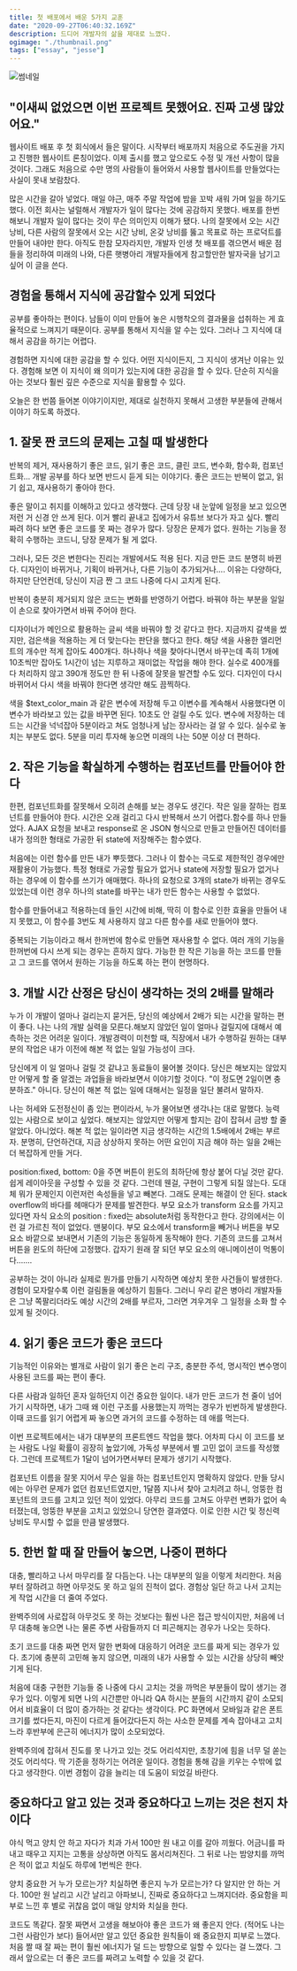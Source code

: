 ```yaml
---
title: 첫 배포에서 배운 5가지 교훈
date: "2020-09-27T06:40:32.169Z"
description: 드디어 개발자의 삶을 제대로 느꼈다.
ogimage: "./thumbnail.png"
tags: ["essay", "jesse"]
---
```


![썸네일](thumbnail.png)

## "이새씨 없었으면 이번 프로젝트 못했어요. 진짜 고생 많았어요."

웹사이트 배포 후 첫 회식에서 들은 말이다. 시작부터 배포까지 처음으로 주도권을 가지고 진행한 웹사이트 론칭이었다. 이제 출시를 했고 앞으로도 수정 및 개선 사항이 많을 것이다. 그래도 처음으로 수만 명의 사람들이 들어와서 사용할 웹사이트를 만들었다는 사실이 못내 보람찼다.

많은 시간을 갈아 넣었다. 매일 야근, 매주 주말 작업에 밤을 꼬박 새워 가며 일을 하기도 했다. 이전 회사는 널럴해서 개발자가 일이 많다는 것에 공감하지 못했다. 배포를 한번 해보니 개발자 일이 많다는 것이 무슨 의미인지 이해가 됐다. 나의 잘못에서 오는 시간 낭비, 다른 사람의 잘못에서 오는 시간 낭비, 온갖 낭비를 뚫고 목표로 하는 프로덕트를 만들어 내야만 한다.
아직도 한참 모자라지만, 개발자 인생 첫 배포를 겪으면서 배운 점들을 정리하여 미래의 나와, 다른 햇병아리 개발자들에게 참고할만한 발자국을 남기고 싶어 이 글을 쓴다.

## 경험을 통해서 지식에 공감할수 있게 되었다

공부를 좋아하는 편이다. 남들이 이미 만들어 놓은 시행착오의 결과물을 섭취하는 게 효율적으로 느껴지기 때문이다. 공부를 통해서 지식을 알 수는 있다. 그러나 그 지식에 대해서 공감을 하기는 어렵다.

경험하면 지식에 대한 공감을 할 수 있다. 어떤 지식이든지, 그 지식이 생겨난 이유는 있다. 경험해 보면 이 지식이 왜 의미가 있는지에 대한 공감을 할 수 있다. 단순히 지식을 아는 것보다 훨씬 깊은 수준으로 지식을 활용할 수 있다.

오늘은 한 번쯤 들어본 이야기이지만, 제대로 실천하지 못해서 고생한 부분들에 관해서 이야기 하도록 하겠다.

## 1. 잘못 짠 코드의 문제는 고칠 때 발생한다

반복의 제거, 재사용하기 좋은 코드, 읽기 좋은 코드, 클린 코드, 변수화, 함수화, 컴포넌트화... 개발 공부를 하다 보면 반드시 듣게 되는 이야기다. 좋은 코드는 반복이 없고, 읽기 쉽고, 재사용하기 좋아야 한다.

좋은 말이고 취지를 이해하고 있다고 생각했다. 근데 당장 내 눈앞에 일정을 보고 있으면 저런 거 신경 안 쓰게 된다. 이거 빨리 끝내고 집에가서 유튜브 보다가 자고 싶다. 빨리 짜려 하다 보면 좋은 코드를 못 짜는 경우가 많다. 당장은 문제가 없다. 원하는 기능을 정확히 수행하는 코드니, 당장 문제가 될 게 없다.

그러나, 모든 것은 변한다는 진리는 개발에서도 적용 된다. 지금 만든 코드 분명히 바뀐다. 디자인이 바뀌거나, 기획이 바뀌거나, 다른 기능이 추가되거나.... 이유는 다양하다, 하지만 단언컨데, 당신이 지금 짠 그 코드 나중에 다시 고치게 된다.

반복이 충분히 제거되지 않은 코드는 변화를 반영하기 어렵다. 바꿔야 하는 부분을 일일이 손으로 찾아가면서 바꿔 주어야 한다.

디자이너가 메인으로 활용하는 글씨 색을 바꿔야 할 것 같다고 한다. 지금까지 갈색을 썼지만, 검은색을 적용하는 게 더 맞는다는 판단을 했다고 한다. 해당 색을 사용한 엘리먼트의 개수만 적게 잡아도 400개다. 하나하나 색을 찾아다니면서 바꾸는데 족히 1개에 10초씩만 잡아도 1시간이 넘는 지루하고 재미없는 작업을 해야 한다. 실수로 400개를 다 처리하지 않고 390개 정도만 한 뒤 나중에 잘못을 발견할 수도 있다. 디자인이 다시 바뀌어서 다시 색을 바꿔야 한다면 생각만 해도 끔찍하다.

색을 \$text_color_main 과 같은 변수에 저장해 두고 이변수를 계속해서 사용했다면 이 변수가 바라보고 있는 값을 바꾸면 된다. 10초도 안 걸릴 수도 있다. 변수에 저장하는 데 드는 시간을 넉넉잡아 5분이라고 쳐도 엄청나게 남는 장사라는 걸 알 수 있다. 실수로 놓치는 부분도 없다. 5분을 미리 투자해 놓으면 미래의 나는 50분 이상 더 편하다.

## 2. 작은 기능을 확실하게 수행하는 컴포넌트를 만들어야 한다

한편, 컴포넌트화를 잘못해서 오히려 손해를 보는 경우도 생긴다. 작은 일을 잘하는 컴포넌트를 만들어야 한다. 시간은 오래 걸리고 다시 반복해서 쓰기 어렵다.함수를 하나 만들었다. AJAX 요청을 보내고 response로 온 JSON 형식으로 만들고 만들어진 데이터를 내가 정의한 형태로 가공한 뒤 state에 저장해주는 함수였다.

처음에는 이런 함수를 만든 내가 뿌듯했다. 그러나 이 함수는 극도로 제한적인 경우에만 재활용이 가능했다. 특정 형태로 가공할 필요가 없거나 state에 저장할 필요가 없거나 하는 경우에 이 함수를 쓰기가 애매했다. 하나의 요청으로 3개의 state가 바뀌는 경우도 있었는데 이런 경우 하나의 state를 바꾸는 내가 만든 함수는 사용할 수 없었다.

함수를 만들어내고 적용하는데 들인 시간에 비해, 딱히 이 함수로 인한 효율을 만들어 내지 못했고, 이 함수를 3번도 체 사용하지 않고 다른 함수를 새로 만들어야 했다.

중복되는 기능이라고 해서 한꺼번에 함수로 만들면 재사용할 수 없다. 여러 개의 기능을 한꺼번에 다시 쓰게 되는 경우는 흔하지 않다. 가능한 한 작은 기능을 하는 코드를 만들고 그 코드를 엮어서 원하는 기능을 하도록 하는 편이 현명하다.

## 3. 개발 시간 산정은 당신이 생각하는 것의 2배를 말해라

누가 이 개발이 얼마나 걸리는지 묻거든, 당신의 예상에서 2배가 되는 시간을 말하는 편이 좋다. 나는 나의 개발 실력을 모른다.해보지 않았던 일이 얼마나 걸릴지에 대해서 예측하는 것은 어려운 일이다. 개발경력이 미천할 때, 직장에서 내가 수행하길 원하는 대부분의 작업은 내가 이전에 해본 적 없는 일일 가능성이 크다.

당신에게 이 일 얼마나 걸릴 것 같냐고 동료들이 물어볼 것이다. 당신은 해보지는 않았지만 어떻게 할 줄 알겠는 과업들을 바라보면서 이야기할 것이다. "이 정도면 2일이면 충분하죠." 아니다. 당신이 해본 적 없는 일에 대해서는 일정을 일단 불려서 말하자.

나는 허세와 도전정신이 좀 있는 편이라서, 누가 물어보면 생각나는 대로 말했다. 능력 있는 사람으로 보이고 싶었다. 해보지는 않았지만 어떻게 할지는 감이 잡혀서 금방 할 줄 알았다. 아니었다. 해본 적 없는 일이라면 지금 생각하는 시간의 1.5배에서 2배는 부르자. 분명히, 단언하건대, 지금 상상하지 못하는 어떤 요인이 지금 해야 하는 일을 2배는 더 복잡하게 만들 거다.

position:fixed, bottom: 0을 주면 버튼이 윈도의 최하단에 항상 붙어 다닐 것만 같다. 쉽게 레이아웃을 구성할 수 있을 것 같다. 그런데 웬걸, 구현이 그렇게 되질 않는다. 도대체 뭐가 문제인지 이런저런 속성들을 넣고 빼본다. 그래도 문제는 해결이 안 된다. stack overflow의 바다를 헤매다가 문제를 발견한다. 부모 요소가 transform 요소를 가지고 있다면 자식 요소의 position : fixed는 absolute처럼 동작한다고 한다. 강의에서는 이런 걸 가르친 적이 없었다. 맨붕이다. 부모 요소에서 transform을 빼거나 버튼을 부모 요소 바깥으로 보내면서 기존의 기능은 동일하게 동작해야 한다. 기존의 코드를 고쳐서 버튼을 윈도의 하단에 고정했다. 갑자기 원래 잘 되던 부모 요소의 애니메이션이 먹통이다…….

공부하는 것이 아니라 실제로 뭔가를 만들기 시작하면 예상치 못한 사건들이 발생한다. 경험이 모자랄수록 이런 걸림돌을 예상하기 힘들다. 그러니 우리 같은 병아리 개발자들은 그냥 쪽팔리더라도 예상 시간의 2배를 부르자, 그러면 겨우겨우 그 일정을 소화 할 수 있게 될 것이다.

## 4. 읽기 좋은 코드가 좋은 코드다

기능적인 이유와는 별개로 사람이 읽기 좋은 논리 구조, 충분한 주석, 명시적인 변수명이 사용된 코드를 짜는 편이 좋다.

다른 사람과 일하던 혼자 일하던지 이건 중요한 일이다. 내가 만든 코드가 천 줄이 넘어가기 시작하면, 내가 그때 왜 이런 구조를 사용했는지 까먹는 경우가 빈번하게 발생한다. 이때 코드를 읽기 어렵게 짜 놓으면 과거의 코드를 수정하는 데 애를 먹는다.

이번 프로젝트에서는 내가 대부분의 프론트엔드 작업을 했다. 어차피 다시 이 코드를 보는 사람도 나일 확률이 굉장히 높았기에, 가독성 부분에서 별 고민 없이 코드를 작성했다. 그런데 프로젝트가 1달이 넘어가면서부터 문제가 생기기 시작했다.

컴포넌트 이름을 잘못 지어서 무슨 일을 하는 컴포넌트인지 명확하지 않았다. 만들 당시에는 아무런 문제가 없던 컴포넌트였지만, 1달쯤 지나서 찾아 고치려고 하니, 엉뚱한 컴포넌트의 코드를 고치고 있던 적이 있었다. 아무리 코드를 고쳐도 아무런 변화가 없어 속 터졌는데, 엉뚱한 부분을 고치고 있었으니 당연한 결과였다. 이로 인한 시간 및 정신력 낭비도 무시할 수 없을 만큼 발생했다.

## 5. 한번 할 때 잘 만들어 놓으면, 나중이 편하다

대충, 빨리하고 나서 마무리를 잘 다듬는다. 나는 대부분의 일을 이렇게 처리한다. 처음부터 잘하려고 하면 아무것도 못 하고 일의 진척이 없다. 경험상 일단 하고 나서 고치는 게 작업 시간을 더 줄여 주었다.

완벽주의에 사로잡혀 아무것도 못 하는 것보다는 훨씬 나은 접근 방식이지만, 처음에 너무 대충해 놓으면 나는 물론 주변 사람들까지 더 피곤해지는 경우가 나오는 듯하다.

초기 코드를 대충 짜면 먼저 말한 변화에 대응하기 어려운 코드를 짜게 되는 경우가 있다. 초기에 충분히 고민해 놓지 않으면, 미래의 내가 사용할 수 있는 시간을 상당히 빼앗기게 된다.

처음에 대충 구현한 기능들 중 나중에 다시 고치는 것을 까먹은 부분들이 많이 생기는 경우가 있다. 이렇게 되면 나의 시간뿐만 아니라 QA 하시는 분들의 시간까지 같이 소모되어서 비효율이 더 많이 증가하는 것 같다는 생각이다. PC 화면에서 모바일과 같은 폰트 크기를 썼다든지, 마진이 다르게 들어갔다든지 하는 사소한 문제를 계속 잡아내고 고치느라 후반부에 은근히 에너지가 많이 소모되었다.

완벽주의에 잡혀서 진도를 못 나가고 있는 것도 어리석지만, 초창기에 힘을 너무 덜 쏟는 것도 어리석다. 딱 기준을 정하기는 어려운 일이다. 경험을 통해 감을 키우는 수밖에 없다고 생각한다. 이번 경험이 감을 늘리는 데 도움이 되었길 바란다.

## 중요하다고 알고 있는 것과 중요하다고 느끼는 것은 천지 차이다

야식 먹고 양치 안 하고 자다가 치과 가서 100만 원 내고 이를 갈아 끼웠다. 어금니를 파내고 때우고 지지는 고통을 상상하면 아직도 몸서리쳐진다. 그 뒤로 나는 밤양치를 까먹은 적이 없고 치실도 하루에 1번씩은 한다.

양치 중요한 거 누가 모르는가? 치실하면 좋은지 누가 모르는가? 다 알지만 안 하는 거다. 100만 원 날리고 시간 날리고 아파보니, 진짜로 중요하다고 느껴지더라. 중요함을 피부로 느낀 후 별로 귀찮음 없이 매일 양치와 치실을 한다.

코드도 똑같다. 잘못 짜면서 고생을 해보아야 좋은 코드가 왜 좋은지 안다. (적어도 나는 그런 사람인가 보다) 들어서만 알고 있던 중요한 원칙들이 왜 중요한지 피부로 느꼈다. 처음 짤 때 잘 짜는 편이 훨씬 에너지가 덜 드는 방향으로 일할 수 있다는 걸 느꼈다. 그래서 앞으로는 더 좋은 코드를 짜려고 노력할 수 있을 것 같다.
